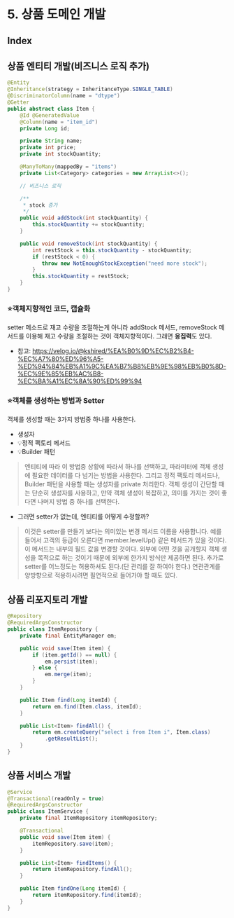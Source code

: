 # 5. 상품 도메인 개발

## Index

## 상품 엔티티 개발(비즈니스 로직 추가)

```java
@Entity
@Inheritance(strategy = InheritanceType.SINGLE_TABLE)
@DiscriminatorColumn(name = "dtype")
@Getter
public abstract class Item {
    @Id @GeneratedValue
    @Column(name = "item_id")
    private Long id;

    private String name;
    private int price;
    private int stockQuantity;

    @ManyToMany(mappedBy = "items")
    private List<Category> categories = new ArrayList<>();

    // 비즈니스 로직

    /**
     * stock 증가
     */
    public void addStock(int stockQuantity) {
        this.stockQuantity += stockQuantity;
    }

    public void removeStock(int stockQuantity) {
        int restStock = this.stockQuantity - stockQuantity;
        if (restStock < 0) {
           throw new NotEnoughStockException("need more stock");
        }
        this.stockQuantity = restStock;
    }
}
```

### ⭐️객체지향적인 코드, 캡슐화
setter 메소드로 재고 수량을 조절하는게 아니라 addStock 메서드, removeStock 메서드를 이용해 재고 수량을 조절하는 것이 객체지향적이다. 그래면 **응집력**도 있다.

- 참고: https://velog.io/@kshired/%EA%B0%9D%EC%B2%B4-%EC%A7%80%ED%96%A5-%ED%94%84%EB%A1%9C%EA%B7%B8%EB%9E%98%EB%B0%8D-%EC%9E%85%EB%AC%B8-%EC%BA%A1%EC%8A%90%ED%99%94


### ⭐️객체를 생성하는 방법과 Setter
객체를 생성할 때는 3가지 방법중 하나를 사용한다.
- 생성자
- 💡정적 팩토리 메서드
- 💡Builder 패턴

> 엔티티에 따라 이 방법중 상황에 따라서 하나를 선택하고, 파라미터에 객체 생성에 필요한 데이터를 다 넘기는 방법을 사용한다. 
그리고 정적 팩토리 메서드나, Builder 패턴을 사용할 때는 생성자를 private 처리한다. 
객체 생성이 간단할 때는 단순히 생성자를 사용하고, 만약 객체 생성이 복잡하고, 의미를 가지는 것이 좋다면 나머지 방법 중 하나를 선택한다.

- 그러면 setter가 없는데, 엔티티를 어떻게 수정할까?

> 이것은 setter를 만들기 보다는 의미있는 변경 메서드 이름을 사용합니다. 예를 들어서 고객의 등급이 오른다면 member.levelUp() 같은 메서드가 있을 것이다. 이 메서드는 내부의 필드 값을 변경할 것이다.
외부에 어떤 것을 공개할지 객체 생성을 목적으로 하는 것이기 때문에 외부에 한가지 방식만 제공하면 된다.
추가로 setter를 어느정도는 허용하셔도 된다.(단 관리를 잘 하여야 한다.) 연관관계를 양방향으로 적용하시려면 필연적으로 들어가야 할 때도 있다.

## 상품 리포지토리 개발

```java
@Repository
@RequiredArgsConstructor
public class ItemRepository {
    private final EntityManager em;

    public void save(Item item) {
        if (item.getId() == null) {
            em.persist(item);
        } else {
            em.merge(item);
        }
    }

    public Item find(Long itemId) {
        return em.find(Item.class, itemId);
    }

    public List<Item> findAll() {
        return em.createQuery("select i from Item i", Item.class)
            .getResultList();
    }
}
```

## 상품 서비스 개발

```java
@Service
@Transactional(readOnly = true)
@RequiredArgsConstructor
public class ItemService {
    private final ItemRepository itemRepository;

    @Transactional
    public void save(Item item) {
        itemRepository.save(item);
    }

    public List<Item> findItems() {
        return itemRepository.findAll();
    }

    public Item findOne(Long itemId) {
        return itemRepository.find(itemId);
    }
}
```